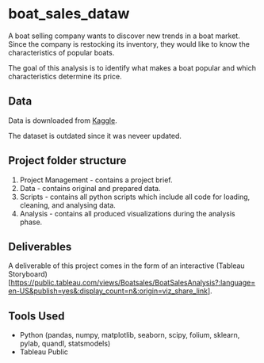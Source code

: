 # boat_sales_dataw

A boat selling company wants to discover new trends in a boat market.
Since the company is restocking its inventory, they would like to know the characteristics of popular boats.

The goal of this analysis is to identify what makes a boat popular and which characteristics determine its price.

## Data

Data is downloaded from [Kaggle](https://www.kaggle.com/datasets/karthikbhandary2/boat-sales?resource=download).

The dataset is outdated since it was neveer updated.

## Project folder structure

01. Project Management - contains a project brief.
02. Data - contains original and prepared data.
03. Scripts - contains all python scripts which include all code for loading, cleaning, and analysing data.
04. Analysis - contains all produced visualizations during the analysis phase.

## Deliverables

A deliverable of this project comes in the form of an interactive (Tableau Storyboard)[https://public.tableau.com/views/Boatsales/BoatSalesAnalysis?:language=en-US&publish=yes&:display_count=n&:origin=viz_share_link].

## Tools Used

* Python (pandas, numpy, matplotlib, seaborn, scipy, folium, sklearn, pylab, quandl, statsmodels)
* Tableau Public
